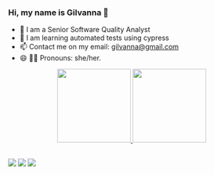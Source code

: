 
### Hi, my name is Gilvanna 👋

- 🔭 I am a Senior Software Quality Analyst
- 🌱 I am learning automated tests using cypress
- 📫 Contact me on my email: gilvanna@gmail.com
- 😄 🏳️‍🌈 Pronouns: she/her.

<div align="center">
  <a href="https://github.com/gilvanna">
  <img height="150em" src="https://github-readme-stats.vercel.app/api?username=gilvanna&show_icons=true&theme=dracula&include_all_commits=true&count_private=true"/>
  <img height="150em" src="https://github-readme-stats.vercel.app/api/top-langs/?username=gilvanna&layout=compact&langs_count=7&theme=dracula"/>
</div>

 ##
  
<div> 
  <a target="_blank" href="https://instagram.com/gilvanna"><img src="https://img.shields.io/badge/-Instagram-%23E4405F?style=for-the-badge&logo=instagram&logoColor=white" target="_blank"></a>
  <a href = "mailto:gilvanna@gmail.com"><img src="https://img.shields.io/badge/-Gmail-%23333?style=for-the-badge&logo=gmail&logoColor=white" target="_blank"></a>
  <a href="https://www.linkedin.com/in/gilvanna" target="_blank"><img src="https://img.shields.io/badge/-LinkedIn-%230077B5?style=for-the-badge&logo=linkedin&logoColor=white" target="_blank"></a> 
 
</div>
